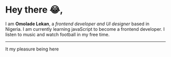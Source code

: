 
# Hey there :joy:,

I am **Omolade Lekan**, a *frontend developer and UI designer* based in Nigeria. 
I am currently learning javaScript to become a frontend developer.
I listen to music and watch football in my free time. 


---
It my pleasure being here
















